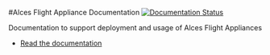 #Alces Flight Appliance Documentation
[![Documentation Status](https://readthedocs.org/projects/alces-flight-appliance-docs/badge/?version=latest)](http://alces-flight-appliance-docs.readthedocs.org/en/aws/?badge=latest)


Documentation to support deployment and usage of Alces Flight Appliances

* [Read the documentation](http://alces-flight-appliance-docs.readthedocs.org/en/latest/)
